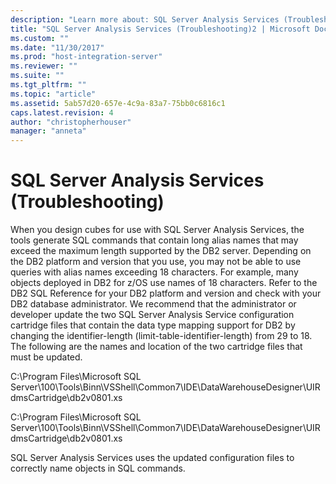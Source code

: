 ```yaml
---
description: "Learn more about: SQL Server Analysis Services (Troubleshooting)"
title: "SQL Server Analysis Services (Troubleshooting)2 | Microsoft Docs"
ms.custom: ""
ms.date: "11/30/2017"
ms.prod: "host-integration-server"
ms.reviewer: ""
ms.suite: ""
ms.tgt_pltfrm: ""
ms.topic: "article"
ms.assetid: 5ab57d20-657e-4c9a-83a7-75bb0c6816c1
caps.latest.revision: 4
author: "christopherhouser"
manager: "anneta"
---
```

# SQL Server Analysis Services (Troubleshooting)
When you design cubes for use with SQL Server Analysis Services, the tools generate SQL commands that contain long alias names that may exceed the maximum length supported by the DB2 server. Depending on the DB2 platform and version that you use, you may not be able to use queries with alias names exceeding 18 characters. For example, many objects deployed in DB2 for z/OS use names of 18 characters. Refer to the DB2 SQL Reference for your DB2 platform and version and check with your DB2 database administrator. We recommend that the administrator or developer update the two SQL Server Analysis Service configuration cartridge files that contain the data type mapping support for DB2 by changing the identifier-length (limit-table-identifier-length) from 29 to 18. The following are the names and location of the two cartridge files that must be updated.  
  
 C:\Program Files\Microsoft SQL Server\100\Tools\Binn\VSShell\Common7\IDE\DataWarehouseDesigner\UIRdmsCartridge\db2v0801.xs  
  
 C:\Program Files\Microsoft SQL Server\100\Tools\Binn\VSShell\Common7\IDE\DataWarehouseDesigner\UIRdmsCartridge\db2v0801.xs  
  
 SQL Server Analysis Services uses the updated configuration files to correctly name objects in SQL commands.
